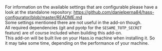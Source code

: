 For information on the available settings that are configurable please have a look at the standalone repository: https://github.com/danielperna84/hass-configurator/blob/master/README.md  
Some settings mentioned there are not useful in the add-on though.  
All required dependencies (git and pyotp for the `SESAME_TOTP_SECRET` feature) are of course included when building this add-on.  
This add-on will be built live on your Hass.io machine when installing it. So it may take some time, depending on the performance of your machine. 